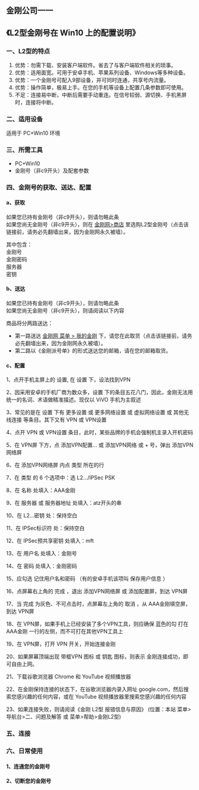 ## 金刚公司一一

## 《L2型金刚号在 Win10 上的配置说明》
### 一、L2型的特点

1. 优势：勿需下载、安装客户端软件。省去了与客户端软件相关的琐事。
2. 优势：适用面宽。可用于安卓手机、苹果系列设备、Windows等多种设备。
3. 优势：一个金刚号可配入9部设备，并可同时连通，共享号内流量。
4. 优势：操作简单，极易上手。在您的手机等设备上配置几条参数即可使用。
4. 不足：连接易中断，中断后需要手动重连。在信号较弱、源切换、手机黑屏时，连接将中断。


### 二、适用设备
适用于 PC+Win10 环境

### 三、所需工具
- PC+Win10
- 金刚号（非c9开头）及配套参数



### 四、金刚号的获取、送达、配置
#### a、获取

如果您已持有金刚号（非c9开头），则请勿略此条<br>
如果您尚无金刚号（非c9开头），则在 [金刚网>商店](https://www.atozitpro.net/zh/shop/) 里选购L2型金刚号（点击该链接前，请务必先翻墙出来，因为金刚网永久被墙）。 

其中包含：<br>
金刚号<br>
金刚密码<br>
服务器<br>
密钥<br>



#### b、送达

如果您已持有金刚号（非c9开头），则请勿略此条<br>
如果您尚无金刚号（非c9开头），则请阅读以下内容<br>

商品将分两路送达：
- 第一路送达 [金刚网 菜单 > 我的金刚](https://www.atozitpro.net/zh/my-account/) 下，请您在此取货（点击该链接前，请务必先翻墙出来，因为金刚网永久被墙）。
- 第二路以《金刚派号单》的形式送达您的邮箱，请在您的邮箱取货。

#### c、配置

1、点开手机主屏上的 设置, 在 设置 下，设法找到VPN

2、因采用安卓的手机厂商为数众多，设置 下的条目五花八门，因此，金刚无法用统一的名词、术语做精准描述。现仅以 ViVO 手机为主叙述

3、常见的是在 设置 下有 更多设置 或 更多网络设置 或 虚拟网络设置 或 其他无线连接 等条目。其下又有 VPN 或 VPN设置

4、点开 VPN 或 VPN设置 条目，此时，某些品牌的手机会强制机主录入开机密码

5、在 VPN屏 下方，点 添加VPN配置… 或 添加VPN网络 或 + 号，弹出 添加VPN网络屏

6、在 添加VPN网络屏 内点 类型 所在的行

7、在 类型 的 6 个选项中：选  L2…/IPSec PSK

8、在 名称 处填入：AAA金刚

9、在 服务器 或 服务器地址  处填入：atz开头的串

10、在 L2…密钥 处：保持空白

11、在 IPSec标识符 处：保持空白

12、在 IPSec预共享密钥 处填入：mft

13、在 用户名 处填入：金刚号

14、在 密码 处填入：金刚密码

15、应勾选 记住用户名和密码 （有的安卓手机该项叫 保存用户信息 ）

16、点屏幕右上角的 完成 ，退出 添加VPN网络屏 或 添加配置屏，到达 VPN屏

17、当 完成 为灰色、不可点击时，点屏幕左上角的 取消 ，从 AAA金刚填空屏，到达 VPN屏

18、在 VPN屏，如果手机上已经安装了多个VPN工具，则应确保 蓝色的勾 打在AAA金刚 一行的左侧，而不可打在其他VPN工具上

19、在 VPN屏，打开 VPN 开关，开始连接金刚

20、如果屏幕顶端出现  带框VPN 图标 或 钥匙 图标，则表示 金刚连接成功，即可自由上网。

21、下载谷歌浏览器 Chrome 和 YouTube 视频播放器

22、在金刚保持连接的状态下，在谷歌浏览器内录入网址 google.com，然后搜索您感兴趣的任何内容，或在 YouTube 视频播放器里搜索您感兴趣的任何内容

23、如果连接失败，则请阅读《金刚 L2型 报错信息与原因》 (位置：本站 菜单>导航台>二、问题及解答 或 菜单>帮助>金刚L2型)


### 五、连接



### 六、日常使用

#### 1、连通您的金刚号



#### 2、切断您的金刚号
